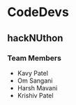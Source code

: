 # CodeDevs
## hackNUthon

### Team Members
- Kavy Patel
- Om Sangani
- Harsh Mavani
- Krishiv Patel
